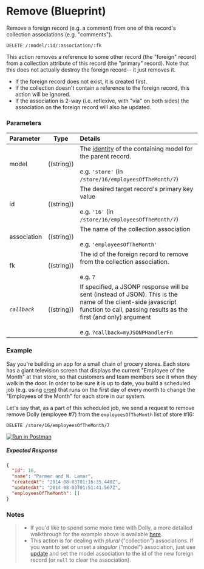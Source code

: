 # Remove (Blueprint)

Remove a foreign record (e.g. a comment) from one of this record's collection associations (e.g. "comments").

```
DELETE /:model/:id/:association/:fk
```

This action removes a reference to some other record (the "foreign" record) from a collection attribute of this record (the "primary" record).  Note that this does not actually destroy the foreign record-- it just removes it.

+ If the foreign record does not exist, it is created first.
+ If the collection doesn't contain a reference to the foreign record, this action will be ignored.
+ If the association is 2-way (i.e. reflexive, with "via" on both sides) the association on the foreign record will also be updated.

### Parameters

 Parameter                          | Type                                    | Details
:---------------------------------- | --------------------------------------- |:---------------------------------
 model | ((string)) | The [identity](http://sailsjs.org/documentation/concepts/models-and-orm/model-settings#?identity) of the containing model for the parent record.<br/><br/>e.g. `'store'` (in `/store/16/employeesOfTheMonth/7`)
 id | ((string)) | The desired target record's primary key value<br/><br/>e.g. `'16'` (in `/store/16/employeesOfTheMonth/7`)
 association       | ((string))                              | The name of the collection association<br/><br/>e.g. `'employeesOfTheMonth'`
 fk  | ((string))    | The id of the foreign record to remove from the collection association.<br/><br/>e.g. `7`
 _`callback`_                         | ((string))                              | If specified, a JSONP response will be sent (instead of JSON). This is the name of the client-side javascript function to call, passing results as the first (and only) argument<br/> <br/> e.g. `?callback=myJSONPHandlerFn`


### Example

Say you're building an app for a small chain of grocery stores.  Each store has a giant television screen that displays the current "Employee of the Month" at that store, so that customers and team members see it when they walk in the door.  In order to be sure it is up to date, you build a scheduled job (e.g. using [cron](https://en.wikipedia.org/wiki/Cron)) that runs on the first day of every month to change the "Employees of the Month" for each store in our system.

Let's say that, as a part of this scheduled job, we send a request to remove remove Dolly (employee #7) from the `employeesOfTheMonth` list of store #16:

```
DELETE /store/16/employeesOfTheMonth/7
```
[![Run in Postman](https://s3.amazonaws.com/postman-static/run-button.png)](https://www.getpostman.com/run-collection/96217d0d747e536e49a4)

##### Expected Response

```json
{
  "id": 16,
  "name": "Parmer and N. Lamar",
  "createdAt": "2014-08-03T01:16:35.440Z",
  "updatedAt": "2014-08-03T01:51:41.567Z",
  "employeesOfTheMonth": []
}
```


### Notes

> + If you'd like to spend some more time with Dolly, a more detailed walkthrough for the example above is available [here](https://gist.github.com/mikermcneil/e5a20b03be5aa4e0459b).
> + This action is for dealing with _plural_ ("collection") associations.  If you want to set or unset a _singular_ ("model") association, just use [update](http://sailsjs.org/documentation/reference/blueprint-api/Update.html) and set the model association to the id of the new foreign record (or `null` to clear the association).

<docmeta name="displayName" value="remove from">
